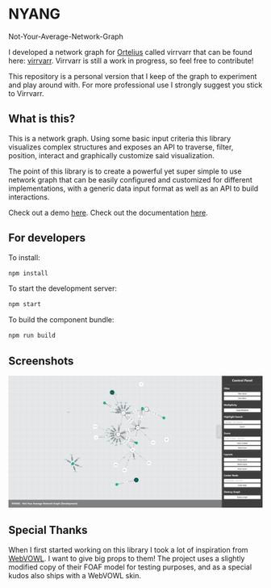 # NYANG
Not-Your-Average-Network-Graph

I developed a network graph for [Ortelius](https://www.ortelius.com) called virrvarr that can be found here: [virrvarr](https://github.com/OrteliusAB/virrvarr). Virrvarr is still a work in progress, so feel free to contribute!

This repository is a personal version that I keep of the graph to experiment and play around with. For more professional use I strongly suggest you stick to Virrvarr.

## What is this?
This is a network graph. Using some basic input criteria this library visualizes complex structures and exposes an API to traverse, filter, position, interact and graphically customize said visualization.

The point of this library is to create a powerful yet super simple to use network graph that can be easily configured and customized for different implementations, with a generic data input format as well as an API to build interactions.

Check out a demo [here](https://fukurosan.github.io/nyang/dist/).
Check out the documentation [here](https://fukurosan.github.io/nyang/docs/dist/index.html).

## For developers

To install:
```bash
npm install
```

To start the development server:
```bash
npm start
```

To build the component bundle:
```bash
npm run build
```

## Screenshots
![Screenshot 1](/ss1.PNG?raw=true)

## Special Thanks
When I first started working on this library I took a lot of inspiration from [WebVOWL](http://vowl.visualdataweb.org/webvowl.html). I want to give big props to them! The project uses a slightly modified copy of their FOAF model for testing purposes, and as a special kudos also ships with a WebVOWL skin.